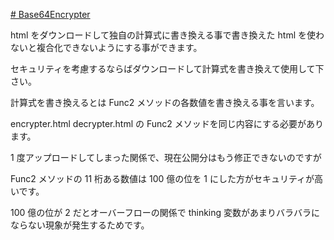 [# Base64Encrypter](https://uni928.github.io/Base64Encrypter/)

html をダウンロードして独自の計算式に書き換える事で書き換えた html を使わないと複合化できないようにする事ができます。

セキュリティを考慮するならばダウンロードして計算式を書き換えて使用して下さい。

計算式を書き換えるとは Func2 メソッドの各数値を書き換える事を言います。

encrypter.html
decrypter.html
の Func2 メソッドを同じ内容にする必要があります。

1 度アップロードしてしまった関係で、現在公開分はもう修正できないのですが

Func2 メソッドの 11 桁ある数値は 100 億の位を 1 にした方がセキュリティが高いです。

100 億の位が 2 だとオーバーフローの関係で thinking 変数があまりバラバラにならない現象が発生するためです。
